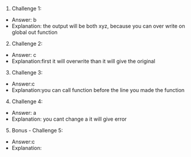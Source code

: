 1. Challenge 1:
  - Answer: b
  - Explanation: the output will be both xyz, because you can over write on global out function


2. Challenge 2:
  - Answer: c
  - Explanation:first it will overwrite than it will give the original


3. Challenge 3:
  - Answer:c
  - Explanation:you can call function before the line you made the function


4. Challenge 4:
  - Answer: a
  - Explanation: you cant change a it will give error


5. Bonus - Challenge 5:
  - Answer:c
  - Explanation:
